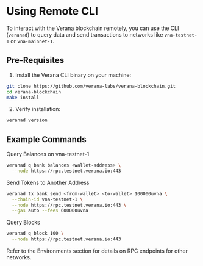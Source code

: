 # Using Remote CLI

To interact with the Verana blockchain remotely, you can use the CLI (`veranad`) to query data and send transactions to networks like `vna-testnet-1` or `vna-mainnet-1`.

## Pre-Requisites

1. Install the Verana CLI binary on your machine:

```bash
git clone https://github.com/verana-labs/verana-blockchain.git
cd verana-blockchain
make install
```

2.	Verify installation:

```bash
veranad version
```

## Example Commands

Query Balances on vna-testnet-1

```bash
veranad q bank balances <wallet-address> \
  --node https://rpc.testnet.verana.io:443
```

Send Tokens to Another Address

```bash
veranad tx bank send <from-wallet> <to-wallet> 100000uvna \
  --chain-id vna-testnet-1 \
  --node https://rpc.testnet.verana.io:443 \
  --gas auto --fees 600000uvna 
```

Query Blocks

```bash
veranad q block 100 \
  --node https://rpc.testnet.verana.io:443
```

Refer to the Environments section for details on RPC endpoints for other networks.
